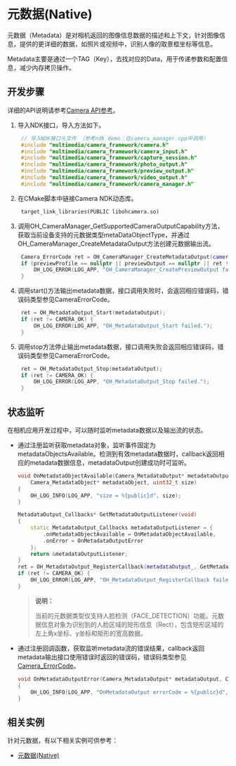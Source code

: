 # 元数据(Native)

元数据（Metadata）是对相机返回的图像信息数据的描述和上下文，针对图像信息，提供的更详细的数据，如照片或视频中，识别人像的取景框坐标等信息。

Metadata主要是通过一个TAG（Key），去找对应的Data，用于传递参数和配置信息，减少内存拷贝操作。

## 开发步骤

详细的API说明请参考[Camera API参考](../reference/native-apis/native-apis-camera.md)。

1. 导入NDK接口，导入方法如下。
   ```c++
    // 导入NDK接口头文件 （参考ndk demo：在camera_manager.cpp中调用）
    #include "multimedia/camera_framework/camera.h"
    #include "multimedia/camera_framework/camera_input.h"
    #include "multimedia/camera_framework/capture_session.h"
    #include "multimedia/camera_framework/photo_output.h"
    #include "multimedia/camera_framework/preview_output.h"
    #include "multimedia/camera_framework/video_output.h"
    #include "multimedia/camera_framework/camera_manager.h"
   ```

2. 在CMake脚本中链接Camera NDK动态库。

   ```txt
    target_link_libraries(PUBLIC libohcamera.so)
   ```

3. 调用OH_CameraManager_GetSupportedCameraOutputCapability方法，获取当前设备支持的元数据类型metaDataObjectType，并通过OH_CameraManager_CreateMetadataOutput方法创建元数据输出流。
     
   ```c++
    Camera_ErrorCode ret = OH_CameraManager_CreateMetadataOutput(cameraManager_, metaDataObjectType, &metadataOutput);
    if (previewProfile == nullptr || previewOutput == nullptr || ret != CAMERA_OK) {
        OH_LOG_ERROR(LOG_APP, "OH_CameraManager_CreatePreviewOutput failed.");
    }
   ```

4. 调用start()方法输出metadata数据，接口调用失败时，会返回相应错误码，错误码类型参见CameraErrorCode。
     
   ```c++
    ret = OH_MetadataOutput_Start(metadataOutput);
    if (ret != CAMERA_OK) {
        OH_LOG_ERROR(LOG_APP, "OH_MetadataOutput_Start failed.");
    }
   ```

5. 调用stop方法停止输出metadata数据，接口调用失败会返回相应错误码，错误码类型参见CameraErrorCode。
     
   ```c++
    ret = OH_MetadataOutput_Stop(metadataOutput);
    if (ret != CAMERA_OK) {
        OH_LOG_ERROR(LOG_APP, "OH_MetadataOutput_Stop failed.");
    }
   ```

## 状态监听

在相机应用开发过程中，可以随时监听metadata数据以及输出流的状态。

- 通过注册监听获取metadata对象，监听事件固定为metadataObjectsAvailable。检测到有效metadata数据时，callback返回相应的metadata数据信息，metadataOutput创建成功时可监听。
    
  ```c++
  void OnMetadataObjectAvailable(Camera_MetadataOutput* metadataOutput,
      Camera_MetadataObject* metadataObject, uint32_t size)
  {
      OH_LOG_INFO(LOG_APP, "size = %{public}d", size);
  }

  MetadataOutput_Callbacks* GetMetadataOutputListener(void)
  {
      static MetadataOutput_Callbacks metadataOutputListener = {
          .onMetadataObjectAvailable = OnMetadataObjectAvailable,
          .onError = OnMetadataOutputError
      };
      return &metadataOutputListener;
  }
  ret = OH_MetadataOutput_RegisterCallback(metadataOutput_, GetMetadataOutputListener());
  if (ret != CAMERA_OK) {
      OH_LOG_ERROR(LOG_APP, "OH_MetadataOutput_RegisterCallback failed.");
  }
  ```

  > **说明：**
  >
  > 当前的元数据类型仅支持人脸检测（FACE_DETECTION）功能。元数据信息对象为识别到的人脸区域的矩形信息（Rect），包含矩形区域的左上角x坐标、y坐标和矩形的宽高数据。

- 通过注册回调函数，获取监听metadata流的错误结果，callback返回metadata输出接口使用错误时返回的错误码，错误码类型参见[Camera_ErrorCode](../reference/native-apis/native-apis-camera.md#camera_errorcode)。
    
  ```c++
  void OnMetadataOutputError(Camera_MetadataOutput* metadataOutput, Camera_ErrorCode errorCode)
  {
      OH_LOG_INFO(LOG_APP, "OnMetadataOutput errorCode = %{public}d", errorCode);
  }
  ```

## 相关实例

针对元数据，有以下相关实例可供参考：
- [元数据(Native)](https://gitee.com/openharmony/multimedia_camera_framework/tree/master/frameworks/native/camera/test/ndktest/camera_ndk_demo)
